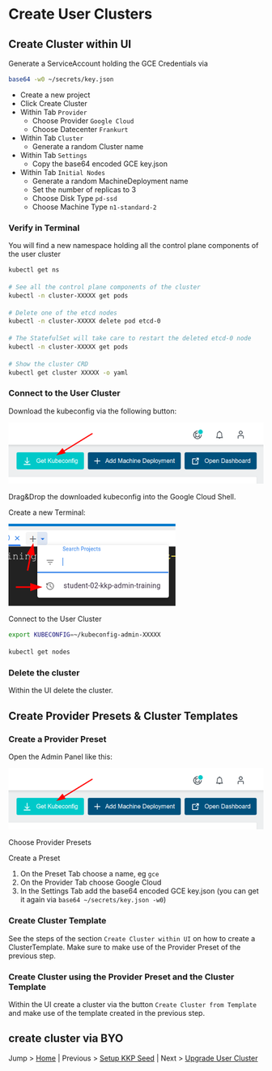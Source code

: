 # Create User Clusters

## Create Cluster within UI

Generate a ServiceAccount holding the GCE Credentials via

```bash
base64 -w0 ~/secrets/key.json
```

* Create a new project
* Click Create Cluster
* Within Tab `Provider`
    * Choose Provider `Google Cloud`
    * Choose Datecenter `Frankurt`
* Within Tab `Cluster`
    * Generate a random Cluster name
* Within Tab `Settings`
    * Copy the base64 encoded GCE key.json
* Within Tab `Initial Nodes`
    * Generate a random MachineDeployment name
    * Set the number of replicas to 3
    * Choose Disk Type `pd-ssd`
    * Choose Machine Type `n1-standard-2`

### Verify in Terminal

You will find a new namespace holding all the control plane components of the user cluster

```bash
kubectl get ns

# See all the control plane components of the cluster
kubectl -n cluster-XXXXX get pods 

# Delete one of the etcd nodes
kubectl -n cluster-XXXXX delete pod etcd-0

# The StatefulSet will take care to restart the deleted etcd-0 node
kubectl -n cluster-XXXXX get pods 

# Show the cluster CRD
kubectl get cluster XXXXX -o yaml
```

### Connect to the User Cluster

<!-- TODO image indent -->

Download the kubeconfig via the following button:

![](../pics/get_kubeconfig.png)

Drag&Drop the downloaded kubeconfig into the Google Cloud Shell.

Create a new Terminal:

![](../pics/choose_project.png)

Connect to the User Cluster

```bash
export KUBECONFIG=~/kubeconfig-admin-XXXXX

kubectl get nodes
```

### Delete the cluster

Within the UI delete the cluster.

## Create Provider Presets & Cluster Templates

### Create a Provider Preset

Open the Admin Panel like this:

![](../pics/get_kubeconfig.png)

Choose Provider Presets

Create a Preset
1. On the Preset Tab choose a name, eg `gce`
1. On the Provider Tab choose Google Cloud
1. In the Settings Tab add the base64 encoded GCE key.json (you can get it again via `base64 ~/secrets/key.json -w0`)

### Create Cluster Template

See the steps of the section `Create Cluster within UI` on how to create a ClusterTemplate. Make sure to make use of the Provider Preset of the previous step.

### Create Cluster using the Provider Preset and the Cluster Template

Within the UI create a cluster via the button `Create Cluster from Template` and make use of the template created in the previous step.

<!-- TODO -->
## create cluster via BYO

Jump > [Home](../README.md) | Previous > [Setup KKP Seed](../04_setup_kkp_seed/README.md) | Next > [Upgrade User Cluster](../06_upgrade_user_cluster/README.md)
